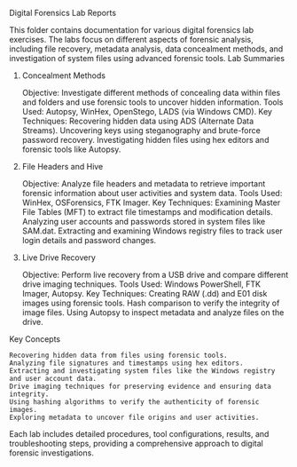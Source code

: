 Digital Forensics Lab Reports

This folder contains documentation for various digital forensics lab exercises. The labs focus on different aspects of forensic analysis, including file recovery, metadata analysis, data concealment methods, and investigation of system files using advanced forensic tools.
Lab Summaries
1. Concealment Methods

    Objective: Investigate different methods of concealing data within files and folders and use forensic tools to uncover hidden information.
    Tools Used: Autopsy, WinHex, OpenStego, LADS (via Windows CMD).
    Key Techniques:
        Recovering hidden data using ADS (Alternate Data Streams).
        Uncovering keys using steganography and brute-force password recovery.
        Investigating hidden files using hex editors and forensic tools like Autopsy.

2. File Headers and Hive

    Objective: Analyze file headers and metadata to retrieve important forensic information about user activities and system data.
    Tools Used: WinHex, OSForensics, FTK Imager.
    Key Techniques:
        Examining Master File Tables (MFT) to extract file timestamps and modification details.
        Analyzing user accounts and passwords stored in system files like SAM.dat.
        Extracting and examining Windows registry files to track user login details and password changes.

3. Live Drive Recovery

    Objective: Perform live recovery from a USB drive and compare different drive imaging techniques.
    Tools Used: Windows PowerShell, FTK Imager, Autopsy.
    Key Techniques:
        Creating RAW (.dd) and E01 disk images using forensic tools.
        Hash comparison to verify the integrity of image files.
        Using Autopsy to inspect metadata and analyze files on the drive.

Key Concepts

    Recovering hidden data from files using forensic tools.
    Analyzing file signatures and timestamps using hex editors.
    Extracting and investigating system files like the Windows registry and user account data.
    Drive imaging techniques for preserving evidence and ensuring data integrity.
    Using hashing algorithms to verify the authenticity of forensic images.
    Exploring metadata to uncover file origins and user activities.

Each lab includes detailed procedures, tool configurations, results, and troubleshooting steps, providing a comprehensive approach to digital forensic investigations.
